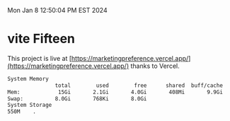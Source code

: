 Mon Jan  8 12:50:04 PM EST 2024

# vite Fifteen


This project is live at [https://marketingpreference.vercel.app/](https://marketingpreference.vercel.app/) thanks to Vercel.

```bash
System Memory
               total        used        free      shared  buff/cache   available
Mem:            15Gi       2.1Gi       4.0Gi       408Mi       9.9Gi        13Gi
Swap:          8.0Gi       768Ki       8.0Gi
System Storage
550M	.
```
